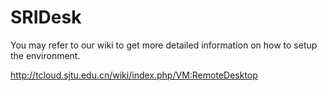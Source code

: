 # SRIDesk
You may refer to our wiki to get more detailed information on how to setup the environment.

<http://tcloud.sjtu.edu.cn/wiki/index.php/VM:RemoteDesktop>